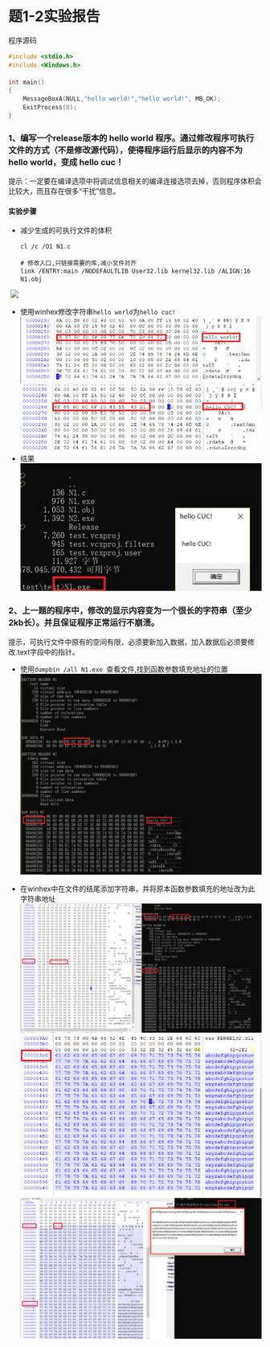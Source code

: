 # 题1-2实验报告

程序源码

```c
#include <stdio.h>
#include <Windows.h>

int main()
{
	MessageBoxA(NULL,"hello world!","hello world!", MB_OK);
	ExitProcess(0);
}
```



### 1、编写一个release版本的 hello world 程序。通过修改程序可执行文件的方式（不是修改源代码），使得程序运行后显示的内容不为hello world，变成 hello cuc！

提示：一定要在编译选项中将调试信息相关的编译连接选项去掉，否则程序体积会比较大，而且存在很多“干扰”信息。

#### 实验步骤

- 减少生成的可执行文件的体积

  ```
  cl /c /O1 N1.c
  
  # 修改入口,只链接需要的库,减小文件对齐
  link /ENTRY:main /NODEFAULTLIB User32.lib kernel32.lib /ALIGN:16 N1.obj
  
  ```

​       ![](C:\Users\beiji\Desktop\201611123017-卢玉洁\1.PNG)

- 使用winhex修改字符串```hello world```为```hello cuc!```
  ![](2.PNG)
  ![](3.PNG)
- 结果
  ![](4.PNG)

### 2、上一题的程序中，修改的显示内容变为一个很长的字符串（至少2kb长）。并且保证程序正常运行不崩溃。

提示，可执行文件中原有的空间有限，必须要新加入数据，加入数据后必须要修改.text字段中的指针。

- 使用```dumpbin /all N1.exe ```查看文件,找到函数参数填充地址的位置
  ![](5.PNG)

- 在winhex中在文件的结尾添加字符串，并将原本函数参数填充的地址改为此字符串地址
  ![](6.PNG)
  ![](7.PNG)
  ![](8.PNG)




